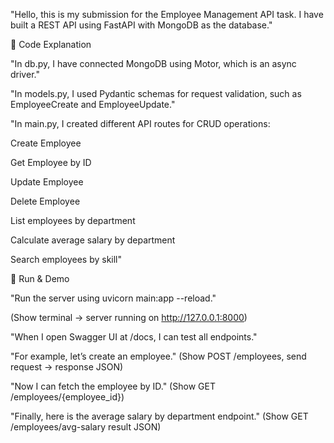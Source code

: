 "Hello, this is my submission for the Employee Management API task.
I have built a REST API using FastAPI with MongoDB as the database."

🔹 Code Explanation

"In db.py, I have connected MongoDB using Motor, which is an async driver."

"In models.py, I used Pydantic schemas for request validation, such as EmployeeCreate and EmployeeUpdate."

"In main.py, I created different API routes for CRUD operations:

Create Employee

Get Employee by ID

Update Employee

Delete Employee

List employees by department

Calculate average salary by department

Search employees by skill"

🔹 Run & Demo

"Run the server using uvicorn main:app --reload."

(Show terminal → server running on http://127.0.0.1:8000)

"When I open Swagger UI at /docs, I can test all endpoints."

"For example, let’s create an employee." (Show POST /employees, send request → response JSON)

"Now I can fetch the employee by ID." (Show GET /employees/{employee_id})

"Finally, here is the average salary by department endpoint." (Show GET /employees/avg-salary result JSON)
